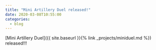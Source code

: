 ```yaml
---
title: "Mini Artillery Duel released!"
date: 2020-03-08T10:55:00
categories:
  - blog
---
```


[Mini Artillery Duel]({{ site.baseurl }}{% link _projects/miniduel.md %}) released!!!
